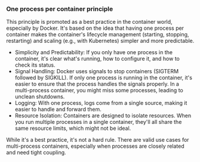 ### One process per container principle

This principle is promoted as a best practice in the container world, especially by Docker.
It's based on the idea that having one process per container makes the container's lifecycle
management (starting, stopping, restarting) and scaling (e.g., with Kubernetes) simpler and
more predictable.

- Simplicity and Predictability: If you only have one process in the container, it's clear
  what's running, how to configure it, and how to check its status.
- Signal Handling: Docker uses signals to stop containers (SIGTERM followed by SIGKILL).
  If only one process is running in the container, it's easier to ensure that the process
  handles the signals properly. In a multi-process container, you might miss some processes,
  leading to unclean shutdowns.
- Logging: With one process, logs come from a single source, making it easier to handle and
  forward them.
- Resource Isolation: Containers are designed to isolate resources. When you run multiple
  processes in a single container, they'll all share the same resource limits, which might
  not be ideal.

While it's a best practice, it's not a hard rule. There are valid use cases for multi-process
containers, especially when processes are closely related and need tight coupling.
